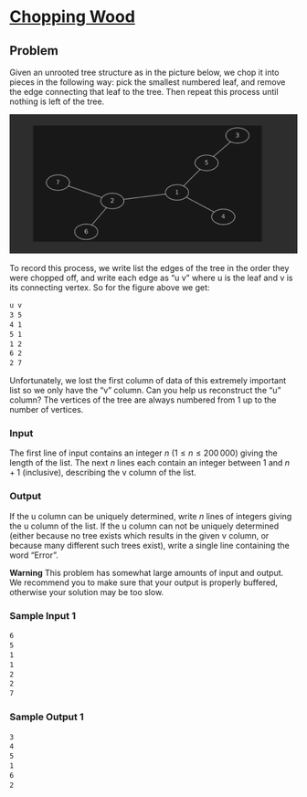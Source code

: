 # [Chopping Wood](https://liu.kattis.com/courses/AAPS/AAPS25/assignments/kvhyuh/problems/chopwood)

## Problem

Given an unrooted tree structure as in the picture below, we chop it into pieces in the following way: pick the smallest numbered leaf, and remove the edge connecting that leaf to the tree. Then repeat this process until nothing is left of the tree.

![unrooted](unrooted.png)


To record this process, we write list the edges of the tree in the order they were chopped off, and write each edge as “u v” where u is the leaf and v is its connecting vertex. So for the figure above we get:

```bash
u v 
3 5 
4 1
5 1 
1 2 
6 2 
2 7
```

Unfortunately, we lost the first column of data of this extremely important list so we only have the “v” column. Can you help us reconstruct the “u” column? The vertices of the tree are always numbered from 1 up to the number of vertices.
### Input

The first line of input contains an integer $n$ ($1 \le n \le 200\, 000$) giving the length of the list. The next $n$ lines each contain an integer between 1 and $n+1$ (inclusive), describing the v column of the list.

### Output

If the u column can be uniquely determined, write $n$ lines of integers giving the u column of the list. If the u column can not be uniquely determined (either because no tree exists which results in the given v column, or because many different such trees exist), write a single line containing the word “Error”.

**Warning**
This problem has somewhat large amounts of input and output. We recommend you to make sure that your output is properly buffered, otherwise your solution may be too slow.


### Sample Input 1 

```bash
6
5
1
1
2
2
7

```

### Sample Output 1

```bash
3
4
5
1
6
2

```